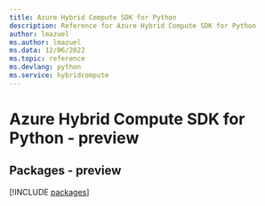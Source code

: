 ```yaml
---
title: Azure Hybrid Compute SDK for Python
description: Reference for Azure Hybrid Compute SDK for Python
author: lmazuel
ms.author: lmazuel
ms.data: 12/06/2022
ms.topic: reference
ms.devlang: python
ms.service: hybridcompute
---
```

# Azure Hybrid Compute SDK for Python - preview
## Packages - preview
[!INCLUDE [packages](hybrid-compute-index.md)]